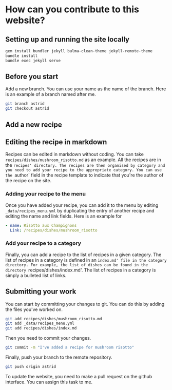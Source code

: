 How can you contribute to this website?
=======================================

## Setting up and running the site locally

```bash
gem install bundler jekyll bulma-clean-theme jekyll-remote-theme
bundle install
bundle exec jekyll serve
```

## Before you start

Add a new branch. You can use your name as the name of the branch. Here is an example of a branch named after me.

```bash
git branch astrid
git checkout astrid
```

## Add a new recipe

## Editing the recipe in markdown

Recipes can be edited in markdown without coding. You can take `recipes/dishes/mushroom_risotto.md` as an example. All the recipes are in the `recipes' directory. The recipes are then organised by category and you need to add your recipe to the appropriate category. You can use the `author` field in the recipe template to indicate that you're the author of the recipe on the site.

### Adding your recipe to the menu

Once you have added your recipe, you can add it to the menu by editing `_data/recipes_menu.yml` by duplicating the entry of another recipe and editing the name and link fields. Here is an example for 

```yml
- name: Risotto aux Champignons
  Link: /recipes/dishes/mushroom_risotto
```

### Add your recipe to a category

Finally, you can add a recipe to the list of recipes in a given category. The list of recipes in a category is defined in an `index.md' file in the category directory. For example, the list of dishes can be found in the directory `recipes/dishes/index.md'. The list of recipes in a category is simply a bulleted list of links.

## Submitting your work

You can start by committing your changes to git. You can do this by adding the files you've worked on.

```bash
git add recipes/dishes/mushroom_risotto.md
git add _data/recipes_menu.yml
git add recipes/dishes/index.md
```

Then you need to commit your changes.

```bash
git commit -m "I've added a recipe for mushroom risotto"
```

Finally, push your branch to the remote repository.

```bash
git push origin astrid
```

To update the website, you need to make a pull request on the github interface. You can assign this task to me.

